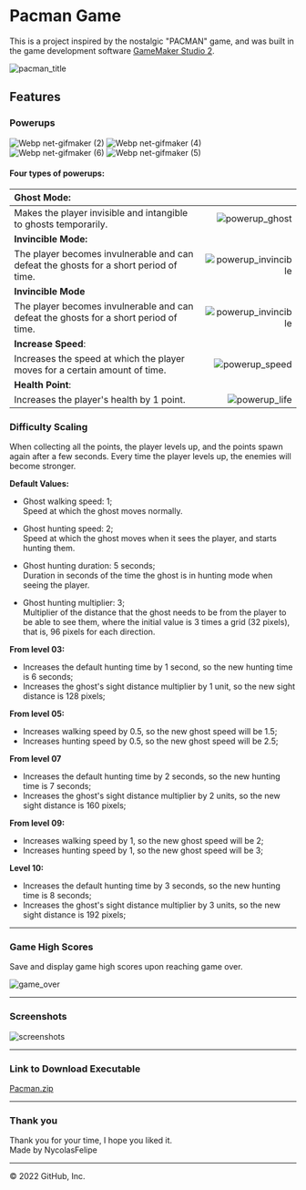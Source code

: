 # Pacman Game

This is a project inspired by the nostalgic "PACMAN" game, and was built in the game development software [GameMaker Studio 2](https://gamemaker.io/pt-BR).

![pacman_title](https://user-images.githubusercontent.com/71052352/162107885-79dd2259-7c3e-41d0-b7ea-512ea9d2c805.gif)

## Features
### Powerups 
![Webp net-gifmaker (2)](https://user-images.githubusercontent.com/71052352/162111298-e59e1f13-fdcc-43a0-b448-0e0a19c1aeb3.gif)
![Webp net-gifmaker (4)](https://user-images.githubusercontent.com/71052352/162111971-6cbf8c17-fa40-443c-9bc8-9d601041348a.gif)
![Webp net-gifmaker (6)](https://user-images.githubusercontent.com/71052352/162112331-6992d22a-58fd-4b73-8c9e-16629fb3bd44.gif)
![Webp net-gifmaker (5)](https://user-images.githubusercontent.com/71052352/162112195-477022a6-c2b8-44da-8bb2-617aaf4ca0fd.gif)


#### Four types of powerups:

**Ghost Mode:**                                                                                 | ⠀
:-----------------------------------------------------------------------------------------------|-:
Makes the player invisible and intangible to ghosts temporarily.                                | ![powerup_ghost](https://user-images.githubusercontent.com/71052352/162499988-b2df81e1-ebe4-427c-b8a0-ad7e8801e94b.gif)
**Invincible Mode:**                                                                            |
The player becomes invulnerable and can defeat the ghosts for a short period of time.           | ![powerup_invincible](https://user-images.githubusercontent.com/71052352/162499841-20d6d867-c3ef-4d0d-9061-d29500618875.gif)
**Invincible Mode**                                                                             |
The player becomes invulnerable and can defeat the ghosts for a short period of time.           | ![powerup_invincible](https://user-images.githubusercontent.com/71052352/162499841-20d6d867-c3ef-4d0d-9061-d29500618875.gif)
**Increase Speed**:                                                                             |
Increases the speed at which the player moves for a certain amount of time.                     | ![powerup_speed](https://user-images.githubusercontent.com/71052352/162499893-80d6beee-723b-441e-8889-879dea5f2910.gif)
**Health Point**:                                                                               |
Increases the player's health by 1 point.                                                       | ![powerup_life](https://user-images.githubusercontent.com/71052352/162499885-044ca9c8-8b86-4ccd-ba66-0cd26e5cecaf.gif)

### Difficulty Scaling
When collecting all the points, the player levels up, and the points spawn again after a few seconds. Every time the player levels up, the enemies will become stronger.

**Default Values:**
- Ghost walking speed: 1;<br>
Speed at which the ghost moves normally.

- Ghost hunting speed: 2;<br>
Speed at which the ghost moves when it sees the player, and starts hunting them.

- Ghost hunting duration: 5 seconds;<br>
Duration in seconds of the time the ghost is in hunting mode when seeing the player.

- Ghost hunting multiplier: 3;<br>
Multiplier of the distance that the ghost needs to be from the player to be able to see them, where the initial value is 3 times a grid (32 pixels), that is, 96 pixels for each direction.


**From level 03:**
- Increases the default hunting time by 1 second, so the new hunting time is 6 seconds;
- Increases the ghost's sight distance multiplier by 1 unit, so the new sight distance is 128 pixels;

**From level 05:**
- Increases walking speed by 0.5, so the new ghost speed will be 1.5;
- Increases hunting speed by 0.5, so the new ghost speed will be 2.5;

**From level 07**
- Increases the default hunting time by 2 seconds, so the new hunting time is 7 seconds;
- Increases the ghost's sight distance multiplier by 2 units, so the new sight distance is 160 pixels;

**From level 09:**
- Increases walking speed by 1, so the new ghost speed will be 2;
- Increases hunting speed by 1, so the new ghost speed will be 3;

**Level 10:**
- Increases the default hunting time by 3 seconds, so the new hunting time is 8 seconds;
- Increases the ghost's sight distance multiplier by 3 units, so the new sight distance is 192 pixels;

---

### Game High Scores
Save and display game high scores upon reaching game over.

![game_over](https://user-images.githubusercontent.com/71052352/162502815-20c7e750-ed25-4378-a658-c040b7380ba5.gif)

---

### Screenshots
![screenshots](https://user-images.githubusercontent.com/71052352/167958869-248525a8-f7c8-4e1c-9ed6-1c527e553952.png)

---

### Link to Download Executable
[Pacman.zip](https://github.com/NycolasFelipe/pacman-project/files/8439165/Pacman.zip)

---

### Thank you
Thank you for your time, I hope you liked it.<br>
Made by NycolasFelipe

---

© 2022 GitHub, Inc.
